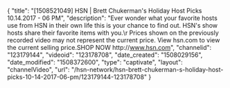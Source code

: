 {
    "title": "[1508521049] HSN | Brett Chukerman's Holiday Host Picks 10.14.2017 - 06 PM",
    "description": "Ever wonder what your favorite hosts use from HSN in their own life this is your chance to find out. HSN's show hosts share their favorite items with you.\r Prices shown on the previously recorded video may not represent the current price.  View hsn.com to view the current selling price.SHOP NOW http:\/\/www.hsn.com",
    "channelid": "123179144",
    "videoid": "123178708",
    "date_created": "1508029156",
    "date_modified": "1508372600",
    "type": "captivate",
    "layout": "channelVideo",
    "url": "\/hsn-network\/hsn-brett-chukerman-s-holiday-host-picks-10-14-2017-06-pm\/123179144-123178708"
}